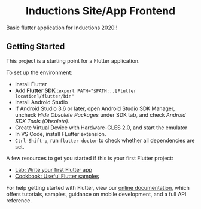 <h1 style="text-align:center;">Inductions Site/App Frontend</h1>

Basic flutter application for Inductions 2020!!

## Getting Started

This project is a starting point for a Flutter application.

To set up the environment:

<ul>
    <li>Install Flutter</li>
    <li>Add <b>Flutter SDK</b>  :<code>export PATH="$PATH:..[Flutter location]/flutter/bin" </code></li>
    <li>Install Android Studio</li>
    <li>If Android Studio 3.6 or later, open Android Studio SDK Manager, uncheck <i>Hide Obsolete Packages</i> under SDK tab, and check <i>Android SDK Tools (Obsolete)</i>.</li>
    <li>Create Virtual Device with Hardware-GLES 2.0, and start the emulator</li>
    <li>In VS Code, install FLutter extension.</li>
    <li><code>Ctrl-Shift-p</code>, run <code>flutter doctor</code> to check whether all dependencies are set.</li>
</ul>

A few resources to get you started if this is your first Flutter project:

- [Lab: Write your first Flutter app](https://flutter.dev/docs/get-started/codelab)
- [Cookbook: Useful Flutter samples](https://flutter.dev/docs/cookbook)

For help getting started with Flutter, view our
[online documentation](https://flutter.dev/docs), which offers tutorials,
samples, guidance on mobile development, and a full API reference.
